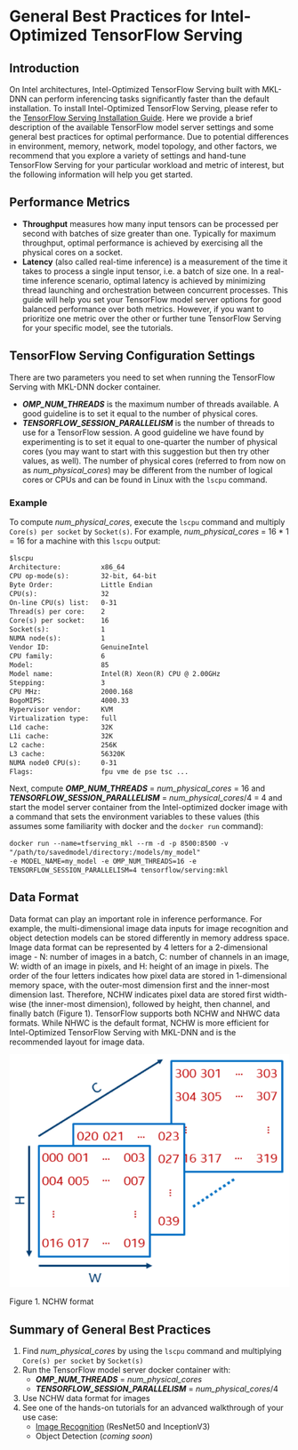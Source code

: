 # General Best Practices for Intel-Optimized TensorFlow Serving

## Introduction

On Intel architectures, Intel-Optimized TensorFlow Serving built with MKL-DNN can perform inferencing tasks significantly faster than the default installation.
To install Intel-Optimized TensorFlow Serving, please refer to the [TensorFlow Serving Installation Guide](InstallationGuide.md).
Here we provide a brief description of the available TensorFlow model server settings and some general best practices for optimal performance.
Due to potential differences in environment, memory, network, model topology, and other factors,
we recommend that you explore a variety of settings and hand-tune TensorFlow Serving for your particular workload and metric of interest,
but the following information will help you get started.

## Performance Metrics

* **Throughput** measures how many input tensors can be processed per second with batches of size greater than one.
Typically for maximum throughput, optimal performance is achieved by exercising all the physical cores on a socket.
* **Latency** (also called real-time inference) is a measurement of the time it takes to process a single input tensor, i.e. a batch of size one.
In a real-time inference scenario, optimal latency is achieved by minimizing thread launching and orchestration between concurrent processes.
This guide will help you set your TensorFlow model server options for good balanced performance over both metrics.
However, if you want to prioritize one metric over the other or further tune TensorFlow Serving for your specific model, see the tutorials.

## TensorFlow Serving Configuration Settings

There are two parameters you need to set when running the TensorFlow Serving with MKL-DNN docker container.
* ***OMP_NUM_THREADS*** is the maximum number of threads available. A good guideline is to set it equal to the number of physical cores.
* ***TENSORFLOW_SESSION_PARALLELISM*** is the number of threads to use for a TensorFlow session.
A good guideline we have found by experimenting is to set it equal to one-quarter the number of physical cores
(you may want to start with this suggestion but then try other values, as well).
The number of physical cores (referred to from now on as *num_physical_cores*) may be different from the number of logical cores or CPUs and can be found in Linux with the `lscpu` command.

### Example

To compute *num_physical_cores*, execute the `lscpu` command and multiply `Core(s) per socket` by `Socket(s)`.
For example, *num_physical_cores* = 16 * 1 = 16 for a machine with this `lscpu` output:
```
$lscpu
Architecture:          x86_64
CPU op-mode(s):        32-bit, 64-bit
Byte Order:            Little Endian
CPU(s):                32
On-line CPU(s) list:   0-31
Thread(s) per core:    2
Core(s) per socket:    16
Socket(s):             1
NUMA node(s):          1
Vendor ID:             GenuineIntel
CPU family:            6
Model:                 85
Model name:            Intel(R) Xeon(R) CPU @ 2.00GHz
Stepping:              3
CPU MHz:               2000.168
BogoMIPS:              4000.33
Hypervisor vendor:     KVM
Virtualization type:   full
L1d cache:             32K
L1i cache:             32K
L2 cache:              256K
L3 cache:              56320K
NUMA node0 CPU(s):     0-31
Flags:                 fpu vme de pse tsc ...
```
Next, compute ***OMP_NUM_THREADS*** = *num_physical_cores* = 16 and ***TENSORFLOW_SESSION_PARALLELISM*** = *num_physical_cores*/4 = 4
and start the model server container from the Intel-optimized docker image with a command that sets the environment variables to these values
(this assumes some familiarity with docker and the `docker run` command):
```
docker run --name=tfserving_mkl --rm -d -p 8500:8500 -v "/path/to/savedmodel/directory:/models/my_model"
-e MODEL_NAME=my_model -e OMP_NUM_THREADS=16 -e TENSORFLOW_SESSION_PARALLELISM=4 tensorflow/serving:mkl
```

## Data Format

Data format can play an important role in inference performance. For example, the multi-dimensional image data inputs for image recognition and object detection models can be stored differently in memory address space.
Image data format can be represented by 4 letters for a 2-dimensional image - N: number of images in a batch, C: number of channels in an image, W: width of an image in pixels, and H: height of an image in pixels.
The order of the four letters indicates how pixel data are stored in 1-dimensional memory space, with the outer-most dimension first and the inner-most dimension last.
Therefore, NCHW indicates pixel data are stored first width-wise (the inner-most dimension), followed by height, then channel, and finally batch (Figure 1).
TensorFlow supports both NCHW and NHWC data formats. While NHWC is the default format, NCHW is more efficient for Intel-Optimized TensorFlow Serving with MKL-DNN and is the recommended layout for image data.

![NCHW format](nchw.png)

Figure 1. NCHW format

## Summary of General Best Practices

1. Find *num_physical_cores* by using the `lscpu` command and multiplying `Core(s) per socket` by `Socket(s)`
2. Run the TensorFlow model server docker container with:
    - ***OMP_NUM_THREADS*** = *num_physical_cores*
    - ***TENSORFLOW_SESSION_PARALLELISM*** = *num_physical_cores*/4
3. Use NCHW data format for images
4. See one of the hands-on tutorials for an advanced walkthrough of your use case:
   * [Image Recognition](/docs/image_recognition/tensorflow_serving/Tutorial.md) (ResNet50 and InceptionV3)
   * Object Detection (*coming soon*)